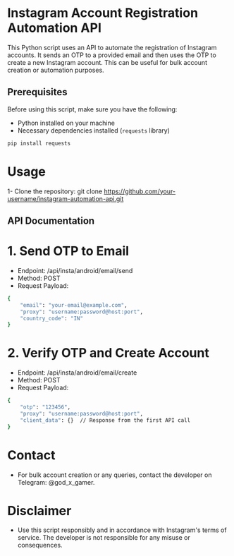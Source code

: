 # Instagram Account Registration Automation API

This Python script uses an API to automate the registration of Instagram accounts. It sends an OTP to a provided email and then uses the OTP to create a new Instagram account. This can be useful for bulk account creation or automation purposes.

## Prerequisites

Before using this script, make sure you have the following:

- Python installed on your machine
- Necessary dependencies installed (`requests` library)

```bash
pip install requests
```

# Usage
1- Clone the repository:
git clone https://github.com/your-username/instagram-automation-api.git


## API Documentation
# 1. Send OTP to Email
- Endpoint: /api/insta/android/email/send
- Method: POST
- Request Payload:
```bash
{
    "email": "your-email@example.com",
    "proxy": "username:password@host:port",
    "country_code": "IN"
}
```

# 2. Verify OTP and Create Account
- Endpoint: /api/insta/android/email/create
- Method: POST
- Request Payload:
```bash
{
    "otp": "123456",
    "proxy": "username:password@host:port",
    "client_data": {}  // Response from the first API call
}
```

# Contact
- For bulk account creation or any queries, contact the developer on Telegram: @god_x_gamer.

# Disclaimer
- Use this script responsibly and in accordance with Instagram's terms of service. The developer is not responsible for any misuse or consequences.


